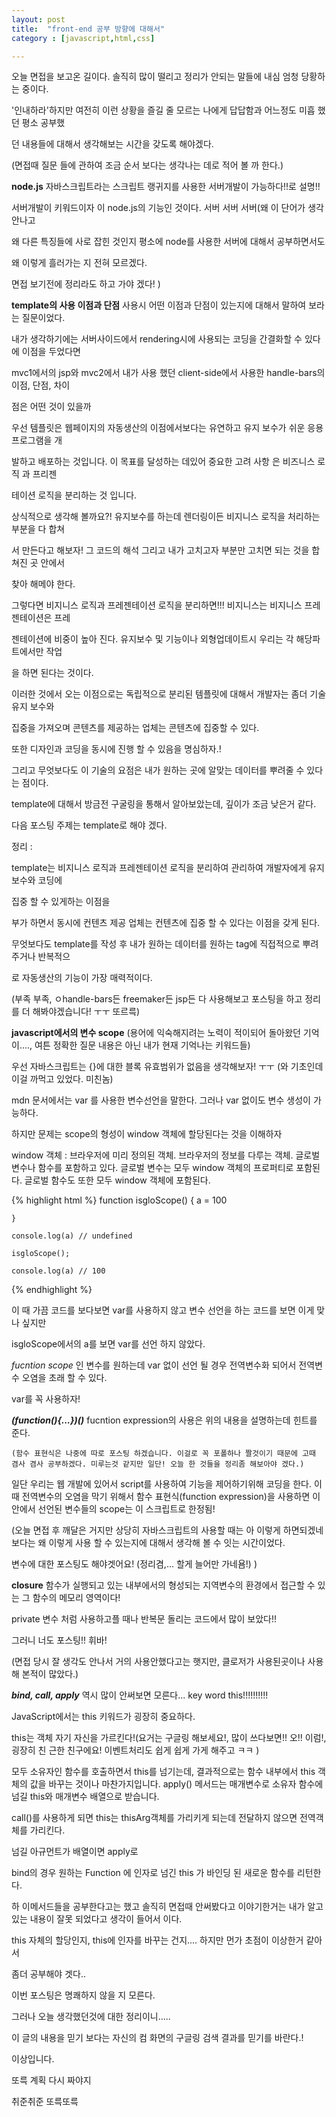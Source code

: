 ```yaml
---
layout: post
title:  "front-end 공부 방향에 대해서"
category : [javascript,html,css]

---
```


  오늘 면접을 보고온 길이다. 솔직히 많이 떨리고 정리가 안되는 말들에 내심 엄청 당황하는 중이다.

  '인내하라'하지만 여전히 이런 상황을 즐길 줄 모르는 나에게 답답함과 어느정도 미흡 했던 평소 공부했

  던 내용들에 대해서 생각해보는 시간을 갖도록 해야겠다.


  (면접때 질문 들에 관하여 조금 순서 보다는 생각나는 데로 적어 볼 까 한다.)

  **node.js** 자바스크립트라는 스크립트 랭귀지를 사용한 서버개발이 가능하다!!로 설명!!

  서버개발이 키워드이자 이 node.js의 기능인 것이다. 서버 서버 서버(왜 이 단어가 생각 안나고

  왜 다른 특징들에 사로 잡힌 것인지 평소에 node를 사용한 서버에 대해서 공부하면서도

  왜 이렇게 흘러가는 지 전혀 모르겠다.

  면접 보기전에 정리라도 하고 가야 겠다!
  )

  **template의 사용 이점과 단점** 사용시 어떤 이점과 단점이 있는지에 대해서 말하여 보라는 질문이었다.

  내가 생각하기에는 서버사이드에서 rendering시에 사용되는 코딩을 간결화할 수 있다에 이점을 두었다면

  mvc1에서의 jsp와 mvc2에서 내가 사용 했던 client-side에서 사용한 handle-bars의 이점, 단점, 차이

  점은 어떤 것이 있을까


  우선 템플릿은 웹페이지의 자동생산의 이점에서보다는 유연하고 유지 보수가 쉬운 응용 프로그램을 개

  발하고 배포하는 것입니다. 이 목표를 달성하는 데있어 중요한 고려 사항 은 비즈니스 로직 과 프리젠

  테이션 로직을 분리하는 것 입니다.

  상식적으로 생각해 볼까요?! 유지보수를 하는데 렌더링이든 비지니스 로직을 처리하는 부분을 다 합쳐

  서 만든다고 해보자! 그 코드의 해석 그리고 내가 고치고자 부분만 고치면 되는 것을 합쳐진 곳 안에서

  찾아 해메야 한다.

  그렇다면 비지니스 로직과 프레젠테이션 로직을 분리하면!!! 비지니스는 비지니스 프레젠테이션은 프레

  젠테이션에 비중이 높아 진다. 유지보수 및 기능이나 외형업데이트시 우리는 각 해당파트에서만 작업

  을 하면 된다는 것이다.

  이러한 것에서 오는 이점으로는 독립적으로 분리된 템플릿에 대해서 개발자는 좀더 기술 유지 보수와

  집중을 가져오며 콘텐츠를 제공하는 업체는 콘텐츠에 집중할 수 있다.

  또한 디자인과 코딩을 동시에 진행 할 수 있음을 명심하자.!

  그리고 무엇보다도 이 기술의 요점은 내가 원하는 곳에 알맞는 데이터를 뿌려줄 수 있다는 점이다.

  template에 대해서 방금전 구굴링을 통해서 알아보았는데, 깊이가 조금 낮은거 같다.

  다음 포스팅 주제는 template로 해야 겠다.

  정리 :

  template는 비지니스 로직과 프레젠테이션 로직을 분리하여 관리하여 개발자에게 유지보수와 코딩에

  집중 할 수 있게하는 이점을

  부가 하면서 동시에 컨텐츠 제공 업체는 컨텐츠에 집중 할 수 있다는 이점을 갖게 된다.

  무엇보다도 template를 작성 후 내가 원하는 데이터를 원하는 tag에 직접적으로 뿌려주거나 반복적으

  로 자동생산의 기능이 가장 매력적이다.

(부족 부족, ㅇhandle-bars든 freemaker든 jsp든 다 사용해보고 포스팅을 하고 정리를 더 해봐야겠습니다! ㅜㅜ 또르륵)


  **javascript에서의 변수 scope** (용어에 익숙해지려는 노력이 적이되어 돌아왔던 기억이...., 여튼 정확한 질문 내용은 아닌 내가 현재 기억나는 키워드들)



  우선 자바스크립트는 {}에 대한 블록 유효범위가 없음을 생각해보자! ㅜㅜ (와 기초인데 이걸 까먹고 있었다. 미친놈)

  mdn 문서에서는 var 를 사용한 변수선언을 말한다. 그러나 var 없이도 변수 생성이 가능하다.

  하지만 문제는 scope의 형성이 window 객체에 할당된다는 것을 이해하자

  window 객체 : 브라우저에 미리 정의된 객체. 브라우저의 정보를 다루는 객체.
  글로벌 변수나 함수를 포함하고 있다.
  글로벌 변수는 모두 window 객체의 프로퍼티로 포함된다.
  글로벌 함수도 또한 모두 window 객체에 포함된다.



  {% highlight html %}
    function isgloScope() {
      a = 100

    }

    console.log(a) // undefined

    isgloScope();

    console.log(a) // 100

  {% endhighlight %}


  이 때 가끔 코드를 보다보면 var를 사용하지 않고 변수 선언을 하는 코드를 보면 이게 맞나 싶지만

  isgloScope에서의 a를 보면 var를 선언 하지 않았다.

  *fucntion scope* 인 변수를 원하는데 var 없이 선언 될 경우 전역변수화 되어서 전역변수 오염을 초래 할 수 있다.

  var를 꼭 사용하자!

  ***(function(){...})()*** fucntion expression의 사용은 위의 내용을 설명하는데 힌트를 준다.

    (함수 표현식은 나중에 따로 포스팅 하겠습니다. 이걸로 꼭 포폴하나 짤것이기 때문에 고때 겸사 겸사 공부하겠다. 미루는것 같지만 일단! 오늘 한 것들을 정리좀 해보아야 겠다.)


  일단 우리는 웹 개발에 있어서 script를 사용하여 기능을 제어하기위해 코딩을 한다. 이때 전역변수의 오염을 막기 위해서 함수 표현식(function expression)을 사용하면 이 안에서 선언된 변수들의 scope는 이 스크립트로 한정됨!

 (오늘 면접 후 깨달은 거지만 상당히 자바스크립트의 사용할 때는 아 이렇게 하면되겠네 보다는
   왜 이렇게 사용 할 수 있는지에 대해서 생각해 볼 수 잇는 시간이었다.

  변수에 대한 포스팅도 해야겟어요! (정리겸,... 할게 늘어만 가네욤!)
   )

  **closure**
  함수가 실행되고 있는 내부에서의 형성되는 지역변수의 환경에서 접근할 수 있는 그 함수의 메모리 영역이다!

  private 변수 처럼 사용하고플 때나 반복문 돌리는 코드에서 많이 보았다!!

  그러니 너도 포스팅!! 휘바!  

  (면접 당시 잘 생각도 안나서 거의 사용안했다고는 햇지만, 클로저가 사용된곳이나 사용해 본적이 많았다.)

  ***bind, call, apply***
역시 많이 안써보면 모른다... key word this!!!!!!!!!!

JavaScript에서는 this 키워드가 굉장히 중요하다.

this는 객체 자기 자신을 가르킨다!(요거는 구글링 해보세요!, 많이 쓰다보면!! 오!! 이럼!, 굉장히 친
근한 친구에요! 이벤트처리도 쉽게 쉽게 가게 해주고 ㅋㅋ )

모두 소유자인 함수를 호출하면서 this를 넘기는데, 결과적으로는 함수 내부에서 this 객체의 값을 바꾸는 것이나 마찬가지입니다. apply() 메서드는 매개변수로 소유자 함수에 넘길 this와 매개변수 배열으로 받습니다.

call()를 사용하게 되면 this는 thisArg객체를 가리키게 되는데 전달하지 않으면 전역객체를 가리킨다.

넘길 아규먼트가 배열이면 apply로

bind의 경우
원하는 Function 에 인자로 넘긴 this 가 바인딩 된 새로운 함수를 리턴한다.


하 이메서드들을 공부한다고는 했고 솔직히 면접때 안써봤다고 이야기한거는 내가 알고 있는 내용이
잘못 되었다고 생각이 들어서 이다.

this 자체의 할당인지, this에 인자를 바꾸는 건지.... 하지만 먼가 초점이 이상한거 같아서

좀더 공부해야 겟다..



이번 포스팅은 명쾌하지 않을 지 모른다.

그러나 오늘 생각했던것에 대한 정리이니.....

이 글의 내용을 믿기 보다는 자신의 컴 화면의 구글링 검색 결과를 믿기를 바란다.!


이상입니다.



또륵 계획 다시 짜야지

취준취준 또륵또륵
